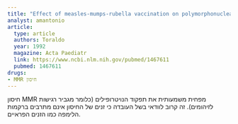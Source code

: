 ```yaml
---
title: "Effect of measles-mumps-rubella vaccination on polymorphonuclear neutrophil functions in children"
analyst: amantonio
article:
  type: article
  authors: Toraldo
  year: 1992
  magazine: Acta Paediatr
  link: https://www.ncbi.nlm.nih.gov/pubmed/1467611
  pubmed: 1467611
drugs:
- MMR חיסון
---
```


חיסון MMR מפחית משמעותית את תפקוד הנויטרופילים (כלומר מגביר רגישות לזיהומים). זה קרוב לוודאי בשל העובדה כי זנים של החיסון אינם מתרבים ברקמות הלימפה כמו הזנים הפראיים.
